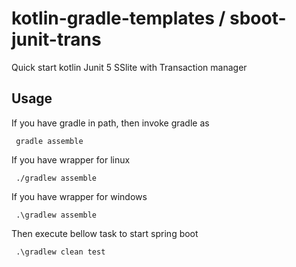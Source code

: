 # kotlin-gradle-templates / sboot-junit-trans
Quick start kotlin Junit 5 SSlite with Transaction manager

## Usage
If you have gradle in path, then invoke gradle as

     gradle assemble

If you have wrapper for linux

     ./gradlew assemble

If you have wrapper for windows

     .\gradlew assemble

Then execute bellow task to start spring boot

     .\gradlew clean test
